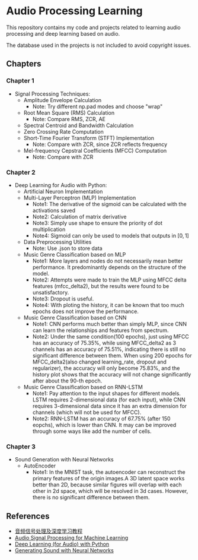 # Audio Processing Learning

This repository contains my code and projects related to learning audio processing and deep learning based on audio.

The database used in the projects is not included to avoid copyright issues.

## Chapters

### Chapter 1
- Signal Processing Techniques:
  - Amplitude Envelope Calculation
    - Note: Try different np.pad modes and choose "wrap"
  - Root Mean Square (RMS) Calculation
    - Note: Compare RMS, ZCR, AE
  - Spectral Centroid and Bandwidth Calculation
  - Zero Crossing Rate Computation
  - Short-Time Fourier Transform (STFT) Implementation
    - Note: Compare with ZCR, since ZCR reflects frequency
  - Mel-frequency Cepstral Coefficients (MFCC) Computation
    - Note: Compare with ZCR

### Chapter 2
- Deep Learning for Audio with Python:
  - Artificial Neuron Implementation
  - Multi-Layer Perceptron (MLP) Implementation
    - Note1: The derivative of the sigmoid can be calculated with the activations saved
    - Note2: Calculation of matrix derivative
    - Note3: Simply use shape to ensure the priority of dot multiplication
    - Note4: Sigmoid can only be used to models that outputs in $[0,1]$
  - Data Preprocessing Utilities
    - Note: Use .json to store data
  - Music Genre Classification based on MLP
    - Note1: More layers and nodes do not necessarily mean better performance. It predominantly depends on the structure of the model.
    - Note2: Attempts were made to train the MLP using MFCC delta features (mfcc_delta2), but the results were found to be unsatisfactory.
    - Note3: Dropout is useful.
    - Note4: With ploting the history, it can be known that too much epochs does not improve the performance.
  - Music Genre Classification based on CNN
    - Note1: CNN performs much better than simply MLP, since CNN can learn the relationships and features from spectrum.
    - Note2: Under the same condition(100 epochs), just using MFCC has an accuracy of 75.35%, while using MFCC_delta2 as 3 channels has an accuracy of 75.51%, indicating there is still no significant difference between them. When using 200 epochs for MFCC_delta2(also changed learning_rate, dropout and regularizer), the accuracy will only become 75.83%, and the history plot shows that the accuracy will not change significantly after about the 90-th epoch.
  - Music Genre Classification based on RNN-LSTM
    - Note1: Pay attention to the input shapes for different models. LSTM requires 2-dimensional data (for each input), while CNN requires 3-dimensional data since it has an extra dimension for channels (which will not be used for MFCC).
    - Note2: RNN-LSTM has an accuracy of 67.75% (after 150 eopchs), which is lower than CNN. It may can be improved through some ways like add the number of cells.

### Chapter 3
- Sound Generation with Neural Networks
  - AutoEncoder
    - Note1: In the MNIST task, the autoencoder can reconstruct the primary features of the origin images.A 3D latent space works better than 2D, because similar figures will overlap with each other in 2d space, which will be resolved in 3d cases. However, there is no significant difference between them.

## References

- [音频信号处理及深度学习教程](https://space.bilibili.com/550180844/channel/collectiondetail?sid=1034039&ctype=0)
- [Audio Signal Processing for Machine Learning](https://www.youtube.com/playlist?list=PL-wATfeyAMNqIee7cH3q1bh4QJFAaeNv0)
- [Deep Learning (for Audio) with Python](https://www.youtube.com/playlist?list=PL-wATfeyAMNrtbkCNsLcpoAyBBRJZVlnf)
- [Generating Sound with Neural Networks](https://www.youtube.com/playlist?list=PL-wATfeyAMNpEyENTc-tVH5tfLGKtSWPp)